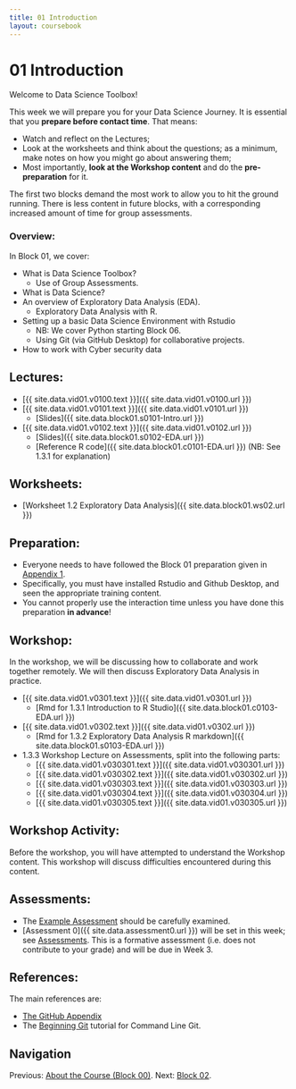 ```yaml
---
title: 01 Introduction
layout: coursebook
---
```


# 01 Introduction

Welcome to Data Science Toolbox!

This week we will prepare you for your Data Science Journey. It is essential that you **prepare before contact time**. That means:

* Watch and reflect on the Lectures;
* Look at the worksheets and think about the questions; as a minimum, make notes on how you might go about answering them;
* Most importantly, **look at the Workshop content** and do the **pre-preparation** for it.

The first two blocks demand the most work to allow you to hit the ground running. There is less content in future blocks, with a corresponding increased amount of time for group assessments.

### Overview:

In Block 01, we cover:

* What is Data Science Toolbox?
  * Use of Group Assessments.
* What is Data Science?
* An overview of Exploratory Data Analysis (EDA).
  * Exploratory Data Analysis with R.
* Setting up a basic Data Science Environment with Rstudio
  * NB: We cover Python starting Block 06.
  * Using Git (via GitHub Desktop) for collaborative projects.
* How to work with Cyber security data

## Lectures:

* [{{ site.data.vid01.v0100.text }}]({{ site.data.vid01.v0100.url }})
* [{{ site.data.vid01.v0101.text }}]({{ site.data.vid01.v0101.url }})
  * [Slides]({{ site.data.block01.s0101-Intro.url }})
* [{{ site.data.vid01.v0102.text }}]({{ site.data.vid01.v0102.url }})
  * [Slides]({{ site.data.block01.s0102-EDA.url }})
  * [Reference R code]({{ site.data.block01.c0101-EDA.url }}) (NB: See 1.3.1 for explanation)

## Worksheets:

* [Worksheet 1.2 Exploratory Data Analysis]({{ site.data.block01.ws02.url }}) 

## Preparation:

* Everyone needs to have followed the Block 01 preparation given in [Appendix 1](appendix1-prep.md).
* Specifically, you must have installed Rstudio and Github Desktop, and seen the appropriate training content.
* You cannot properly use the interaction time unless you have done this preparation **in advance**!

## Workshop:

In the workshop, we will be discussing how to collaborate and work together remotely. We will then discuss Exploratory Data Analysis in practice.

* [{{ site.data.vid01.v0301.text }}]({{ site.data.vid01.v0301.url }})
  * [Rmd for 1.3.1 Introduction to R Studio]({{ site.data.block01.c0103-EDA.url }}) 
* [{{ site.data.vid01.v0302.text }}]({{ site.data.vid01.v0302.url }})
  * [Rmd for 1.3.2 Exploratory Data Analysis R markdown]({{ site.data.block01.s0103-EDA.url }}) 
* 1.3.3 Workshop Lecture on Assessments, split into the following parts:
  - [{{ site.data.vid01.v030301.text }}]({{ site.data.vid01.v030301.url }})
  - [{{ site.data.vid01.v030302.text }}]({{ site.data.vid01.v030302.url }})
  - [{{ site.data.vid01.v030303.text }}]({{ site.data.vid01.v030303.url }})
  - [{{ site.data.vid01.v030304.text }}]({{ site.data.vid01.v030304.url }})
  - [{{ site.data.vid01.v030305.text }}]({{ site.data.vid01.v030305.url }})

## Workshop Activity:

Before the workshop, you will have attempted to understand the Workshop content. This workshop will discuss difficulties encountered during this content.

## Assessments:

* The [Example Assessment](https://github.com/dsbristol/dst_example_project) should be carefully examined.
*  [Assessment 0]({{ site.data.assessment0.url }}) will be set in this week; see [Assessments](../assessments.md). This is a formative assessment (i.e. does not contribute to your grade) and will be due in Week 3.

## References:

The main references are:

* [The GitHub Appendix](appendix4-github.md)
* The [Beginning Git](https://chryswoods.com/beginning_git/index.html) tutorial for Command Line Git.

## Navigation

Previous: [About the Course (Block 00)](00.md).
Next: [Block 02](02.md).


